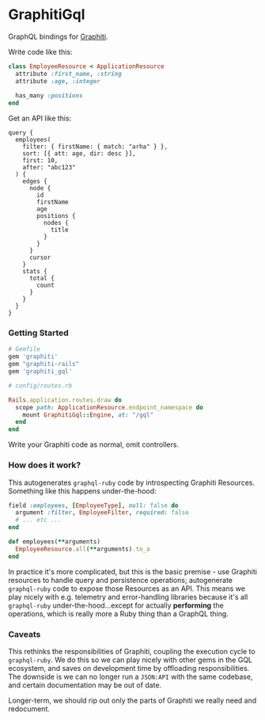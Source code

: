 # GraphitiGql

GraphQL bindings for [Graphiti](www.graphiti.dev).

Write code like this:

```ruby
class EmployeeResource < ApplicationResource
  attribute :first_name, :string
  attribute :age, :integer
  
  has_many :positions
end
```

Get an API like this:

```gql
query {
  employees(
    filter: { firstName: { match: "arha" } },
    sort: [{ att: age, dir: desc }],
    first: 10,
    after: "abc123"
  ) {
    edges {
      node {
        id
        firstName
        age
        positions {
          nodes {
            title
          }
        }
      }
      cursor
    }
    stats {
      total {
        count
      }
    }
  }
}
```

### Getting Started

```ruby
# Gemfile
gem 'graphiti'
gem "graphiti-rails"
gem 'graphiti_gql'
```

```ruby
# config/routes.rb

Rails.application.routes.draw do
  scope path: ApplicationResource.endpoint_namespace do
    mount GraphitiGql::Engine, at: "/gql"
  end
end
```

Write your Graphiti code as normal, omit controllers.

### How does it work?

This autogenerates `graphql-ruby` code by introspecting Graphiti Resources. Something like this happens under-the-hood:

```ruby
field :employees, [EmployeeType], null: false do
  argument :filter, EmployeeFilter, required: false
  # ... etc ...
end

def employees(**arguments)
  EmployeeResource.all(**arguments).to_a
end
```

In practice it's more complicated, but this is the basic premise - use Graphiti resources to handle query and persistence operations; autogenerate `graphql-ruby` code to expose those Resources as an API. This means we play nicely with e.g. telemetry and error-handling libraries because it's all `graphql-ruby` under-the-hood...except for actually **performing** the operations, which is really more a Ruby thing than a GraphQL thing.

### Caveats

This rethinks the responsibilities of Graphiti, coupling the execution cycle to `graphql-ruby`. We do this so we can play nicely with other gems in the GQL ecosystem, and saves on development time by offloading responsibilities. The downside is we can no longer run a `JSON:API` with the same codebase, and certain documentation may be out of date.

Longer-term, we should rip out only the parts of Graphiti we really need and redocument.
